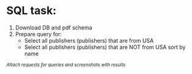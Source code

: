 # SQL task:

1. Download DB and pdf schema
2. Prepare query for:
    - Select all publishers (publishers) that are from USA
    - Select all publishers (publishers) that are NOT from USA sort by name

<sub>*Attach requests for queries and screenshots with results*</sub>